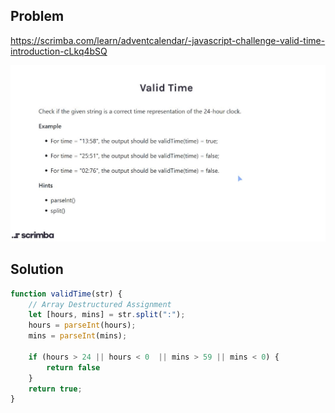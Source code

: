 ## Problem

https://scrimba.com/learn/adventcalendar/-javascript-challenge-valid-time-introduction-cLkq4bSQ

<img src="./problem.JPG">

## Solution

```javascript
function validTime(str) {
    // Array Destructured Assignment
    let [hours, mins] = str.split(":");
    hours = parseInt(hours);
    mins = parseInt(mins);
    
    if (hours > 24 || hours < 0  || mins > 59 || mins < 0) {
        return false
    }
    return true;
}
```



